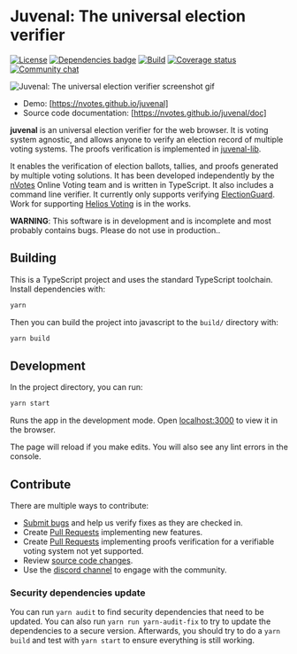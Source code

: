 # Juvenal: The universal election verifier

[![License](https://img.shields.io/github/license/nVotes/juvenal)](License)
[![Dependencies badge](https://david-dm.org/nVotes/juvenal.svg)](https://david-dm.org/nVotes/juvenal)
[![Build](https://github.com/nVotes/juvenal/workflows/build/badge.svg?branch=master)](https://github.com/nVotes/juvenal/actions?query=workflow%3Abuild)
[![Coverage status](https://img.shields.io/codecov/c/github/nVotes/juvenal)](https://codecov.io/gh/nVotes/juvenal/)
[![Community chat](https://img.shields.io/discord/651538033291690014)](https://discord.gg/dfdnFWJ)

![Juvenal: The universal election verifier screenshot gif](images/screenshot.gif)

- Demo: [https://nvotes.github.io/juvenal]
- Source code documentation: [https://nvotes.github.io/juvenal/doc]

**juvenal** is an universal election verifier for the web browser. It is voting system agnostic, and allows anyone to verify an election record  of multiple voting systems. The proofs verification is implemented in [juvenal-lib].

It enables the verification of election ballots, tallies, and proofs generated by multiple voting solutions. It has been developed independently by the [nVotes] Online Voting team and is written in TypeScript. It also includes a command line verifier. It currently only supports verifying [ElectionGuard]. Work for supporting [Helios Voting] is in the works.

**WARNING**: This software is in development and is incomplete and most probably
contains bugs. Please do not use in production..

## Building

This is a TypeScript project and uses the standard TypeScript toolchain.
Install dependencies with:

```bash
yarn
```

Then you can build the project into javascript to the `build/` directory with:

```bash
yarn build
```

## Development

In the project directory, you can run:

```bash
yarn start
```
 
Runs the app in the development mode. Open [localhost:3000] to view it in the 
browser.
 
The page will reload if you make edits. You will also see any lint errors in 
the console.

## Contribute

There are multiple ways to contribute:

- [Submit bugs] and help us verify fixes as they are checked in.
- Create [Pull Requests] implementing new features.
- Create [Pull Requests] implementing proofs verification for a verifiable voting system not yet supported.
- Review [source code changes].
- Use the [discord channel] to engage with the community.

### Security dependencies update

You can run `yarn audit` to find security dependencies that need to be updated.
You can also run `yarn run yarn-audit-fix` to try to update the dependencies to
a secure version. Afterwards, you should try to do a `yarn build` and test with
`yarn start` to ensure everything is still working.

[juvenal-lib]: https://github.com/nVotes/juvenal-lib
[nVotes]: https://nvotes.com
[ElectionGuard]: https://github.com/microsoft/electionguard
[localhost:3000]: http://localhost:3000
[https://nvotes.github.io/juvenal/doc]: https://nvotes.github.io/juvenal/doc/
[https://nvotes.github.io/juvenal]: https://nvotes.github.io/juvenal/
[discord channel]: https://discord.gg/dfdnFWJ
[Pull Requests]: https://github.com/nVotes/juvenal/pulls
[source code changes]: https://github.com/nVotesOrg/juvenal/pulls
[submit bugs]: https://github.com/nVotes/juvenal/issues
[Helios Voting]: https://heliosvoting.org/
